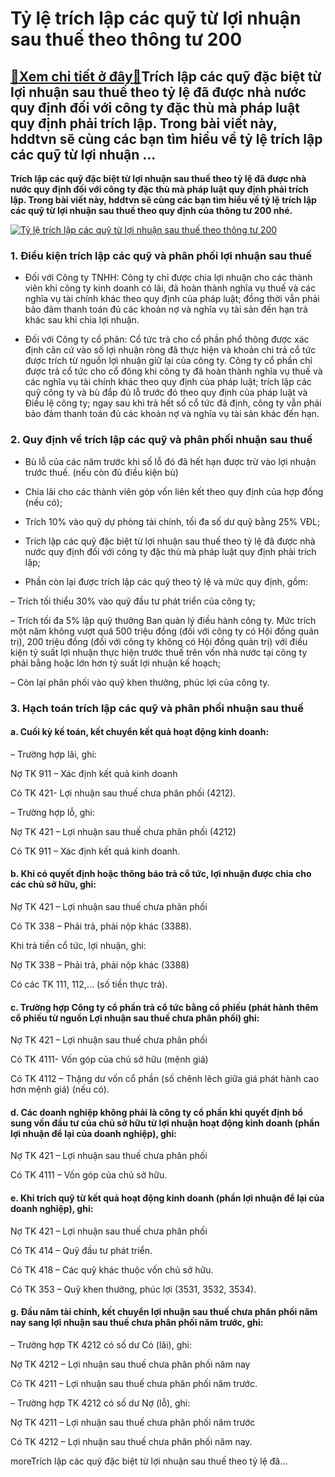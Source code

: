 Tỷ lệ trích lập các quỹ từ lợi nhuận sau thuế theo thông tư 200
===============================================================

[:gift:Xem chi tiết ở đây:gift:](https://hddtvn.com/ty-le-trich-lap-cac-quy-tu-loi-nhuan-sau-thue-theo-thong-tu-200/)Trích lập các quỹ đặc biệt từ lợi nhuận sau thuế theo tỷ lệ đã được nhà nước quy định đối với công ty đặc thù mà pháp luật quy định phải trích lập. Trong bài viết này, hddtvn sẽ cùng các bạn tìm hiểu về tỷ lệ trích lập các quỹ từ lợi nhuận …
-------------------------------------------------------------------------------------------------------------------------------------------------------------------------------------------------------------------------------------------------

**Trích lập các quỹ đặc biệt từ lợi nhuận sau thuế theo tỷ lệ đã được nhà nước quy định đối với công ty đặc thù mà pháp luật quy định phải trích lập. Trong bài viết này, hddtvn sẽ cùng các bạn tìm hiểu về tỷ lệ trích lập các quỹ từ lợi nhuận sau thuế theo quy định của thông tư 200 nhé.**


[![Tỷ lệ trích lập các quỹ từ lợi nhuận sau thuế theo thông tư 200](https://hddtvn.com/wp-content/uploads/2021/01/glass-jar-full-money-front-decreasing-stacked-coins-against-white-background_23-2147919228.jpg "Tỷ lệ trích lập các quỹ từ lợi nhuận sau thuế theo thông tư 200")](https://hddtvn.com/wp-content/uploads/2021/01/glass-jar-full-money-front-decreasing-stacked-coins-against-white-background_23-2147919228.jpg)


### 1. Điều kiện trích lập các quỹ và phân phối lợi nhuận sau thuế




* Đối với Công ty TNHH: Công ty chỉ được chia lợi nhuận cho các thành viên khi công ty kinh doanh có lãi, đã hoàn thành nghĩa vụ thuế và các nghĩa vụ tài chính khác theo quy định của pháp luật; đồng thời vẫn phải bảo đảm thanh toán đủ các khoản nợ và nghĩa vụ tài sản đến hạn trả khác sau khi chia lợi nhuận.

* Đối với Công ty cổ phân: Cổ tức trả cho cổ phần phổ thông được xác định căn cứ vào số lợi nhuận ròng đã thực hiện và khoản chi trả cổ tức được trích từ nguồn lợi nhuận giữ lại của công ty. Công ty cổ phần chỉ được trả cổ tức cho cổ đông khi công ty đã hoàn thành nghĩa vụ thuế và các nghĩa vụ tài chính khác theo quy định của pháp luật; trích lập các quỹ công ty và bù đắp đủ lỗ trước đó theo quy định của pháp luật và Điều lệ công ty; ngay sau khi trả hết số cổ tức đã định, công ty vẫn phải bảo đảm thanh toán đủ các khoản nợ và nghĩa vụ tài sản khác đến hạn.



### 2. Quy định về trích lập các quỹ và phân phối nhuận sau thuế




* Bù lỗ của các năm trước khi số lỗ đó đã hết hạn được trừ vào lợi nhuận trước thuế. (nếu còn đủ điều kiện bù)

* Chia lãi cho các thành viên góp vốn liên kết theo quy định của hợp đồng (nếu có);

* Trích 10% vào quỹ dự phòng tài chính, tối đa số dư quỹ bằng 25% VĐL;

* Trích lập các quỹ đặc biệt từ lợi nhuận sau thuế theo tỷ lệ đã được nhà nước quy định đối với công ty đặc thù mà pháp luật quy định phải trích lập;

* Phần còn lại được trích lập các quỹ theo tỷ lệ và mức quy định, gồm:  

– Trích tối thiểu 30% vào quỹ đầu tư phát triển của công ty;  

– Trích tối đa 5% lập quỹ thưởng Ban quản lý điều hành công ty. Mức trích một năm không vượt quá 500 triệu đồng (đối với công ty có Hội đồng quản trị), 200 triệu đồng (đối với công ty không có Hội đồng quản trị) với điều kiện tỷ suất lợi nhuận thực hiện trước thuế trên vốn nhà nước tại công ty phải bằng hoặc lớn hơn tỷ suất lợi nhuận kế hoạch;  

– Còn lại phân phối vào quỹ khen thưởng, phúc lợi của công ty.



### 3. Hạch toán trích lập các quỹ và phân phối nhuận sau thuế


#### a. Cuối kỳ kế toán, kết chuyển kết quả hoạt động kinh doanh:


– Trường hợp lãi, ghi:


Nợ TK 911 – Xác định kết quả kinh doanh  

Có TK 421- Lợi nhuận sau thuế chưa phân phối (4212).


– Trường hợp lỗ, ghi:


Nợ TK 421 – Lợi nhuận sau thuế chưa phân phối (4212)  

Có TK 911 – Xác định kết quả kinh doanh.


#### b. Khi có quyết định hoặc thông báo trả cổ tức, lợi nhuận được chia cho các chủ sở hữu, ghi:


Nợ TK 421 – Lợi nhuận sau thuế chưa phân phối  

Có TK 338 – Phải trả, phải nộp khác (3388).


Khi trả tiền cổ tức, lợi nhuận, ghi:


Nợ TK 338 – Phải trả, phải nộp khác (3388)  

Có các TK 111, 112,… (số tiền thực trả).


#### c. Trường hợp Công ty cổ phần trả cổ tức bằng cổ phiếu (phát hành thêm cổ phiếu từ nguồn Lợi nhuận sau thuế chưa phân phối) ghi:


Nợ TK 421 – Lợi nhuận sau thuế chưa phân phối  

Có TK 4111- Vốn góp của chủ sở hữu (mệnh giá)  

Có TK 4112 – Thặng dư vốn cổ phần (số chênh lêch giữa giá phát hành cao hơn mệnh giá) (nếu có).


#### d. Các doanh nghiệp không phải là công ty cổ phần khi quyết định bổ sung vốn đầu tư của chủ sở hữu từ lợi nhuận hoạt động kinh doanh (phần lợi nhuận để lại của doanh nghiệp), ghi:


Nợ TK 421 – Lợi nhuận sau thuế chưa phân phối  

Có TK 4111 – Vốn góp của chủ sở hữu.


#### e. Khi trích quỹ từ kết quả hoạt động kinh doanh (phần lợi nhuận để lại của doanh nghiệp), ghi:


Nợ TK 421 – Lợi nhuận sau thuế chưa phân phối  

Có TK 414 – Quỹ đầu tư phát triển.  

Có TK 418 – Các quỹ khác thuộc vốn chủ sở hữu.  

Có TK 353 – Quỹ khen thưởng, phúc lợi (3531, 3532, 3534).


#### g. Đầu năm tài chính, kết chuyển lợi nhuận sau thuế chưa phân phối năm nay sang lợi nhuận sau thuế chưa phân phối năm trước, ghi:


– Trường hợp TK 4212 có số dư Có (lãi), ghi:


Nợ TK 4212 – Lợi nhuận sau thuế chưa phân phối năm nay  

Có TK 4211 – Lợi nhuận sau thuế chưa phân phối năm trước.


– Trường hợp TK 4212 có số dư Nợ (lỗ), ghi:


Nợ TK 4211 – Lợi nhuận sau thuế chưa phân phối năm trước  

Có TK 4212 – Lợi nhuận sau thuế chưa phân phối năm nay.


moreTrích lập các quỹ đặc biệt từ lợi nhuận sau thuế theo tỷ lệ đã…


